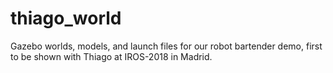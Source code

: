 # thiago_world

Gazebo worlds, models, and launch files for our robot bartender demo, first to be shown with Thiago at IROS-2018 in Madrid.